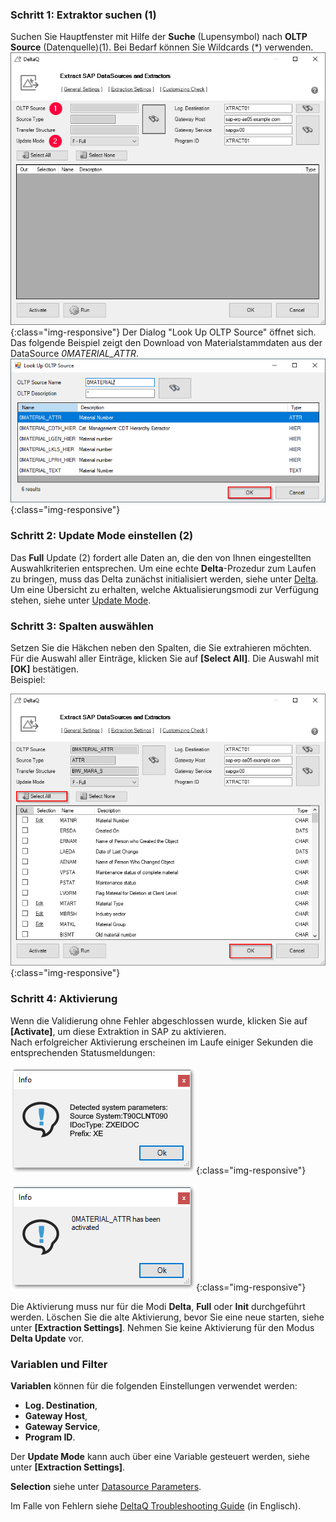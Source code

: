### Schritt 1: Extraktor suchen (1)

Suchen Sie Hauptfenster mit Hilfe der **Suche** (Lupensymbol) nach **OLTP Source** (Datenquelle)(1). Bei Bedarf können Sie Wildcards (*) verwenden.
![search-ds-mat-attr](/img/content/search-ds-mat-attr.png){:class="img-responsive"}
Der Dialog "Look Up OLTP Source" öffnet sich.
Das folgende Beispiel zeigt den Download von Materialstammdaten aus der DataSource *0MATERIAL_ATTR*.
![search-ds-mat-attr](/img/content/search-ds-mat-attr2.png){:class="img-responsive"}

### Schritt 2: Update Mode einstellen (2)

Das **Full** Update (2) fordert alle Daten an, die den von Ihnen eingestellten Auswahlkriterien entsprechen. Um eine echte **Delta**-Prozedur zum Laufen zu bringen, muss das Delta zunächst initialisiert werden, siehe unter [Delta](./datasource-delta).<br>
Um eine Übersicht zu erhalten, welche Aktualisierungsmodi zur Verfügung stehen, siehe unter [Update Mode](./update-modus).

### Schritt 3: Spalten auswählen

Setzen Sie die Häkchen neben den Spalten, die Sie extrahieren möchten.<br>
Für die Auswahl aller Einträge, klicken Sie auf **[Select All]**. Die Auswahl mit **[OK]** bestätigen.<br>
Beispiel:

![Deltaq-Define-Data-Source-Filled](/img/content/Deltaq-Define-Data-Source-Filled.png){:class="img-responsive"}

### Schritt 4: Aktivierung

Wenn die Validierung ohne Fehler abgeschlossen wurde, klicken Sie auf **[Activate]**, um diese Extraktion in SAP zu aktivieren.<br> 
Nach erfolgreicher Aktivierung erscheinen im Laufe einiger Sekunden die entsprechenden Statusmeldungen:

![Deltaq-System-Parameters-Info](/img/content/Deltaq-System-Parameters-Info.png){:class="img-responsive"}

![Deltaq-Generation-Successfull-Info](/img/content/Deltaq-Generation-Successfull-Info.png){:class="img-responsive"}

Die Aktivierung muss nur für die Modi **Delta**, **Full** oder **Init** durchgeführt werden.
Löschen Sie die alte Aktivierung, bevor Sie eine neue starten, siehe unter **[Extraction Settings]**.
Nehmen Sie keine Aktivierung für den Modus **Delta Update** vor. 

### Variablen und Filter

**Variablen** können für die folgenden Einstellungen verwendet werden:
* **Log. Destination**, 
* **Gateway Host**,
* **Gateway Service**,
* **Program ID**.  

Der **Update Mode** kann auch über eine Variable gesteuert werden, siehe unter **[Extraction Settings]**.

**Selection** siehe unter [Datasource Parameters](./datasource-parameter).
 
Im Falle von Fehlern siehe [DeltaQ Troubleshooting Guide](https://kb.theobald-software.com/troubleshooting/deltaq-troubleshooting-guide) (in Englisch).